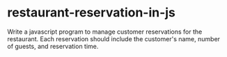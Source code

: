 # restaurant-reservation-in-js
Write a javascript program to manage customer reservations for the restaurant. Each reservation should include the customer's name, number of guests, and reservation time.

